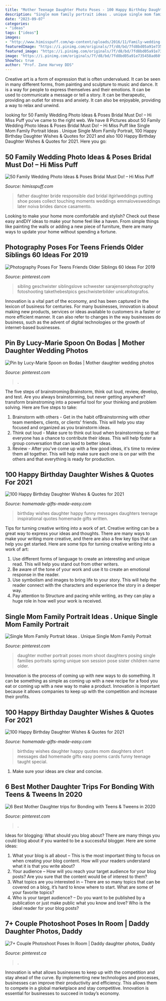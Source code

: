 ```yaml
---
title: "Mother Teenage Daughter Photo Poses - 100 Happy Birthday Daughter Wishes &amp; Quotes For 2021"
description: "Single mom family portrait ideas . unique single mom family portrait"
date: "2023-09-07"
categories:
- "ideas"
tags: ["ideas"]
images:
- "http://www.himisspuff.com/wp-content/uploads/2016/11/Family-wedding-photos-with-father-1.jpg"
featuredImage: "https://i.pinimg.com/originals/7f/d8/bd/7fd8bd05a91e735458ad60fb9f183f67.jpg"
featured_image: "https://i.pinimg.com/originals/7f/d8/bd/7fd8bd05a91e735458ad60fb9f183f67.jpg"
image: "https://i.pinimg.com/originals/7f/d8/bd/7fd8bd05a91e735458ad60fb9f183f67.jpg"
ShowToc: true
author: "Prof. Zane Harvey DDS"
---
```



Creative art is a form of expression that is often undervalued. It can be seen in many different forms, from painting and sculpture to music and dance. It is a way for people to express themselves and their emotions. It can be used to communicate a message or tell a story. It can be therapeutic, providing an outlet for stress and anxiety. It can also be enjoyable, providing a way to relax and unwind.

	

		
looking for 50 Family Wedding Photo Ideas &amp; Poses Bridal Must Do! – Hi Miss Puff you've came to the right web. We have 8 Pictures about 50 Family Wedding Photo Ideas &amp; Poses Bridal Must Do! – Hi Miss Puff like Single Mom Family Portrait Ideas . Unique Single Mom Family Portrait, 100 Happy Birthday Daughter Wishes &amp; Quotes for 2021 and also 100 Happy Birthday Daughter Wishes &amp; Quotes for 2021. Here you go:
		
    
## 50 Family Wedding Photo Ideas &amp; Poses Bridal Must Do! – Hi Miss Puff

<img loading=lazy src="http://www.himisspuff.com/wp-content/uploads/2016/11/Family-wedding-photos-with-father-1.jpg" onerror="this.onerror=null;this.src='https://tse1.mm.bing.net/th?id=OIP.bsXpSAKMb5kw8N59iba3agHaLH&amp;pid=15.1';" alt="50 Family Wedding Photo Ideas &amp; Poses Bridal Must Do! – Hi Miss Puff">

_Source: himisspuff.com_

>father daughter bride responsible dad bridal itgirlweddings putting shoe poses collect touching moments weddings emmalovesweddings later noiva brides dance casamento. 

	

Looking to make your home more comfortable and stylish? Check out these easy andDIY ideas to make your home feel like a haven. From simple things like painting the walls or adding a new piece of furniture, there are many ways to update your home without spending a fortune.

    
## Photography Poses For Teens Friends Older Siblings 60 Ideas For 2019

<img loading=lazy src="https://i.pinimg.com/originals/c0/92/f1/c092f1a38eab5c58595397c78c91e80e.jpg" onerror="this.onerror=null;this.src='https://tse1.mm.bing.net/th?id=OIP.EVeUpG_QIERJudvRRHlTHQAAAA&amp;pid=15.1';" alt="Photography Poses For Teens Friends Older Siblings 60 Ideas For 2019">

_Source: pinterest.com_

>sibling geschwister siblingslove schwester sarajensenphotography fotoshooting takethebestpics geschwisterbilder unicafotografos. 

	

Innovation is a vital part of the economy, and has been captured in the lexicon of business for centuries. For many businesses, innovation is about making new products, services or ideas available to customers in a faster or more efficient manner. It can also refer to changes in the way businesses do business, such as the advent of digital technologies or the growth of internet-based businesses.

    
## Pin By Lucy-Marie Spoon On Bodas | Mother Daughter Wedding Photos

<img loading=lazy src="https://i.pinimg.com/736x/45/b1/0d/45b10d588a24df974fd435eda78473cb--mother-daughter-photos-mother-daughters.jpg" onerror="this.onerror=null;this.src='https://tse1.mm.bing.net/th?id=OIP.9FJSxrj21xmYTqay96ALmwDKEs&amp;pid=15.1';" alt="Pin by Lucy-Marie Spoon on Bodas | Mother daughter wedding photos">

_Source: pinterest.com_

>. 

	

The five steps of brainstroming:Brainstorm, think out loud, review, develop, and test.
Are you always brainstorming, but never getting anywhere? transform brainstroming into a powerful tool for your thinking and problem solving. Here are five steps to take: 
1. Brainstorm with others - Get in the habit ofBrainstorming with other team members, clients, or clients' friends. This will help you stay focused and organized as you brainstorm ideas. 
2. Think out loud - Make sure to think out loud when brainstorming so that everyone has a chance to contribute their ideas. This will help foster a group conversation that can lead to better ideas. 
3. Review - After you've come up with a few good ideas, it's time to review them all together. This will help make sure each one is on par with the others and that everything is ready for production. 

    
## 100 Happy Birthday Daughter Wishes &amp; Quotes For 2021

<img loading=lazy src="https://www.homemade-gifts-made-easy.com/image-files/birthday-wishes-for-daughter-fabulous-600x900.jpg" onerror="this.onerror=null;this.src='https://tse1.mm.bing.net/th?id=OIP.dTHc83mx9KP8z0LglwgcUgHaLH&amp;pid=15.1';" alt="100 Happy Birthday Daughter Wishes &amp; Quotes for 2021">

_Source: homemade-gifts-made-easy.com_

>birthday wishes daughter happy funny messages daughters teenage inspirational quotes homemade gifts written. 

	

Tips for turning creative writing into a work of art.
Creative writing can be a great way to express your ideas and thoughts. There are many ways to make your writing more creative, and there are also a few key tips that can help you get started. Here are some tips for turning creative writing into a work of art:
1. Use different forms of language to create an interesting and unique read. This will help you stand out from other writers.
2. Be aware of the tone of your work and use it to create an emotional response in the reader.
3. Use symbolism and images to bring life to your story. This will help the reader connect with the characters and experience the story in a deeper way.
4. Pay attention to Structure and pacing while writing, as they can play a huge role in how well your work is received.

    
## Single Mom Family Portrait Ideas . Unique Single Mom Family Portrait

<img loading=lazy src="https://i.pinimg.com/736x/e3/da/4f/e3da4f2bef60e978566a395ab60cd105.jpg" onerror="this.onerror=null;this.src='https://tse4.mm.bing.net/th?id=OIP.aSMAz4dbahm7Z1xRtiOjcwHaLH&amp;pid=15.1';" alt="Single Mom Family Portrait Ideas . Unique Single Mom Family Portrait">

_Source: pinterest.com_

>daughter mother portrait poses mom shoot daughters posing single families portraits spring unique son session pose sister children name older. 

	

Innovation is the process of coming up with new ways to do something. It can be something as simple as coming up with a new recipe for a food you eat or coming up with a new way to make a product. Innovation is important because it allows companies to keep up with the competition and increase their profits.

    
## 100 Happy Birthday Daughter Wishes &amp; Quotes For 2021

<img loading=lazy src="https://www.homemade-gifts-made-easy.com/image-files/birthday-wishes-for-daughter-taught-me-600x900.jpg" onerror="this.onerror=null;this.src='https://tse4.mm.bing.net/th?id=OIP.ID8u3AMx7uA1oQDeDJc--gHaLH&amp;pid=15.1';" alt="100 Happy Birthday Daughter Wishes &amp; Quotes for 2021">

_Source: homemade-gifts-made-easy.com_

>birthday wishes daughter happy quotes mom daughters short messages dad homemade gifts easy poems cards funny teenage taught special. 

	

1. Make sure your ideas are clear and concise.

    
## 6 Best Mother Daughter Trips For Bonding With Teens &amp; Tweens In 2020

<img loading=lazy src="https://i.pinimg.com/736x/88/eb/49/88eb494a4f262ebea9fff4b42b0c886b.jpg" onerror="this.onerror=null;this.src='https://tse1.mm.bing.net/th?id=OIP.nq72Q50HsxZgouDlLM-GfwHaLH&amp;pid=15.1';" alt="6 Best Mother Daughter trips for Bonding with Teens &amp; Tweens in 2020">

_Source: pinterest.com_

>. 

	

Ideas for blogging: What should you blog about?
There are many things you could blog about if you wanted to be a successful blogger. Here are some ideas: 
1) What your blog is all about – This is the most important thing to focus on when creating your blog content. How will your readers understand what it is that you write about? 
2) Your audience – How will you reach your target audience for your blog posts? Are you sure that the content would be of interest to them? 
3) What topics are you interested in – There are so many topics that can be covered on a blog, it’s hard to know where to start. What are some of your favorite topics? 
4) Who is your target audience? – Do you want to be published by a publication or just make public what you know and love? Who is the ideal reader for your blog posts?

    
## 7+ Couple Photoshoot Poses In Room | Daddy Daughter Photos, Daddy

<img loading=lazy src="https://i.pinimg.com/originals/7f/d8/bd/7fd8bd05a91e735458ad60fb9f183f67.jpg" onerror="this.onerror=null;this.src='https://tse4.mm.bing.net/th?id=OIP.L7haMLi80METgjP0V91-GAHaLH&amp;pid=15.1';" alt="7+ Couple Photoshoot Poses In Room | Daddy daughter photos, Daddy">

_Source: pinterest.ca_

>. 

	

Innovation is what allows businesses to keep up with the competition and stay ahead of the curve. By implementing new technologies and processes, businesses can improve their productivity and efficiency. This allows them to compete in a global marketplace and stay competitive. Innovation is essential for businesses to succeed in today’s economy.

